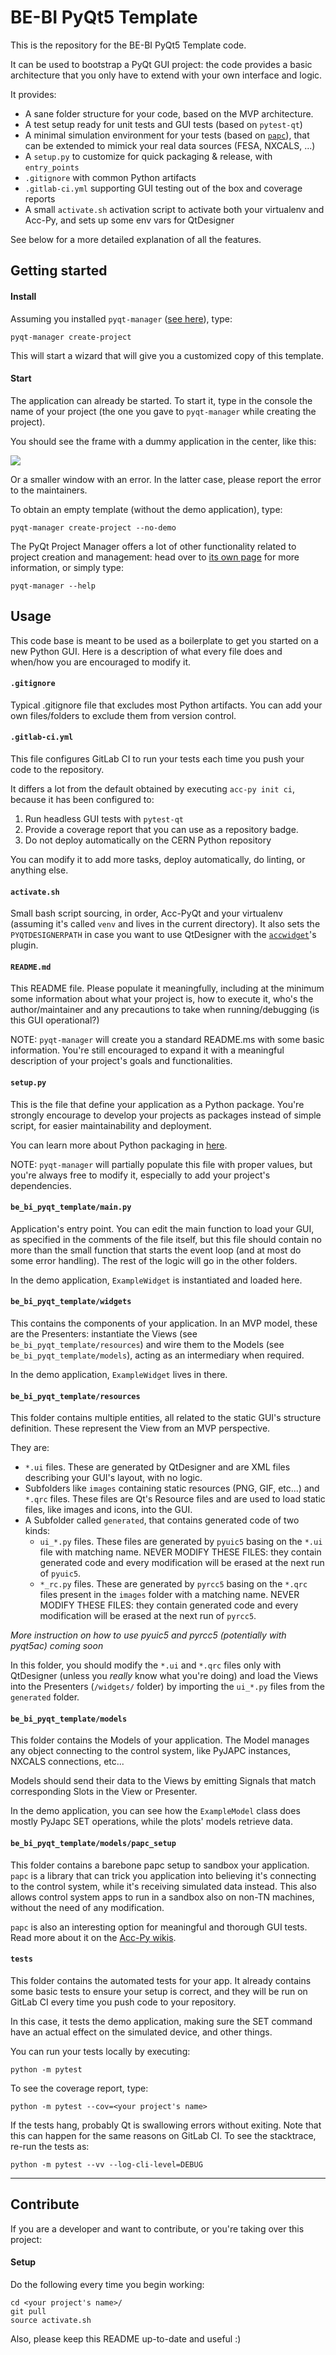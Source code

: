 # BE-BI PyQt5 Template

This is the repository for the BE-BI PyQt5 Template code.

It can be used to bootstrap a PyQt GUI project: the code provides a basic
architecture that you only have to extend with your own interface and logic. 

It provides:
- A sane folder structure for your code, based on the MVP architecture.
- A test setup ready for unit tests and GUI tests (based on `pytest-qt`)
- A minimal simulation environment for your tests (based on 
[`papc`](https://gitlab.cern.ch/pelson/papc)), 
that can be extended to mimick your real data sources (FESA, NXCALS, ...)
- A `setup.py` to customize for quick packaging & release, with `entry_points`
- `.gitignore` with common Python artifacts
- `.gitlab-ci.yml` supporting GUI testing out of the box and coverage reports
- A small `activate.sh` activation script to activate both your virtualenv and Acc-Py, and
sets up some env vars for QtDesigner

See below for a more detailed explanation of all the features.

## Getting started

#### Install
Assuming you installed `pyqt-manager` ([see here](https://gitlab.cern.ch/szanzott/be-bi-pyqt-project-manager)),
type:
```
pyqt-manager create-project
```
This will start a wizard that will give you a customized copy of this template.

#### Start
The application can already be started. To start it, type in the console the name of your project
(the one you gave to `pyqt-manager` while creating the project).

You should see the frame with a dummy application in the center, like this:

![](images/pyqt-template.png)

Or a smaller window with an error. In the latter case, please report the error 
to the maintainers.

To obtain an empty template (without the demo application), type:
```
pyqt-manager create-project --no-demo
```
The PyQt Project Manager offers a lot of other functionality related to project creation and management:
head over to [its own page](https://gitlab.cern.ch/szanzott/be-bi-pyqt-project-manager) for more
information, or simply type:
```
pyqt-manager --help
```

## Usage
This code base is meant to be used as a boilerplate to get you started on a new Python GUI.
Here is a description of what every file does and when/how you are encouraged to modify it.

#### `.gitignore`
Typical .gitignore file that excludes most Python artifacts. You can add your
own files/folders to exclude them from version control.

#### `.gitlab-ci.yml`
This file configures GitLab CI to run your tests each time you push your code
to the repository.

It differs a lot from the default obtained by executing 
`acc-py init ci`, because it has been configured to:

1. Run headless GUI tests with `pytest-qt`
2. Provide a coverage report that you can use as a repository badge.
3. Do not deploy automatically on the CERN Python repository 

You can  modify it to add more tasks, deploy automatically, do linting,
or anything else.

#### `activate.sh`
Small bash script sourcing, in order, Acc-PyQt and your virtualenv (assuming 
it's called `venv` and lives in the current directory). It also sets the 
`PYQTDESIGNERPATH` in case you want to use QtDesigner with the 
[`accwidget`](https://gitlab.cern.ch/acc-co/accsoft/gui/accsoft-gui-pyqt-widgets)'s
plugin.

#### `README.md`
This README file. Please populate it meaningfully, including at the minimum some
information about what your project is, how to execute it, who's 
the author/maintainer and any precautions to take when running/debugging 
(is this GUI operational?)

NOTE: `pyqt-manager` will create you a standard README.ms with some basic information.
You're still encouraged to expand it with a meaningful description of your project's
goals and functionalities.

#### `setup.py`
This is the file that define your application as a Python package. You're 
strongly encourage to develop your projects as packages instead of simple
script, for easier maintainability and deployment.

You can learn more about Python packaging in 
[here](https://packaging.python.org/).

NOTE: `pyqt-manager` will partially populate this file with proper values,
but you're always free to modify it, especially to add your project's dependencies.

#### `be_bi_pyqt_template/main.py`
Application's entry point. You can edit the main function to load your GUI, 
as specified in the comments of the file itself, but this file should contain 
no more than the small function that starts the event loop (and at most do
some error handling). The rest of the logic will go in the other folders.

In the demo application, `ExampleWidget` is instantiated and loaded here.

#### `be_bi_pyqt_template/widgets`
This contains the components of your application. In an MVP model, these are 
the Presenters: instantiate the Views (see `be_bi_pyqt_template/resources`)
and wire them to the Models (see `be_bi_pyqt_template/models`),
acting as an intermediary when required.

In the demo application, `ExampleWidget` lives in there.

#### `be_bi_pyqt_template/resources`
This folder contains multiple entities, all related to the static GUI's
structure definition. These represent the View from an MVP perspective. 

They are:

- `*.ui` files. These are generated by QtDesigner and are XML files describing 
your GUI's layout, with no logic.
- Subfolders like `images` containing static resources (PNG, GIF, etc...) 
and `*.qrc` files. These files are Qt's Resource files and are used to load 
static files, like images and icons, into the GUI.
- A Subfolder called `generated`, that contains generated code of two kinds:
    - `ui_*.py` files. These files are generated by `pyuic5` basing on the `*.ui`
file with matching name. NEVER MODIFY THESE FILES: they contain generated
code and every modification will be erased at the next run of `pyuic5`.
    - `*_rc.py` files. These are generated by `pyrcc5` basing on the `*.qrc` files
present in the `images` folder with a matching name. NEVER MODIFY THESE FILES: 
they contain generated code and every modification will be erased at the next
run of `pyrcc5`.

_More instruction on how to use pyuic5 and pyrcc5 (potentially with pyqt5ac) coming soon_

In this folder, you should modify the `*.ui` and `*.qrc` files only with 
QtDesigner (unless you *really* know what you're doing) and load the Views 
into the Presenters (`/widgets/` folder) by importing the `ui_*.py` files from
the `generated` folder.

#### `be_bi_pyqt_template/models`
This folder contains the Models of your application. The Model manages any 
object connecting to the control system, like PyJAPC instances, 
NXCALS connections, etc...

Models should send their data to the Views by emitting Signals that match
corresponding Slots in the View or Presenter.

In the demo application, you can see how the `ExampleModel` class does mostly
PyJapc SET operations, while the plots' models retrieve data.

#### `be_bi_pyqt_template/models/papc_setup`
This folder contains a barebone papc setup to sandbox your application. `papc`
is a library that can trick you application into believing it's connecting to
the control system, while it's receiving simulated data instead. This also
allows control system apps to run in a sandbox also on non-TN machines, without
the need of any modification.

`papc` is also an interesting option for meaningful and thorough GUI tests. Read
more about it on the 
[Acc-Py wikis](https://wikis.cern.ch/display/ACCPY/papc+-+a+pure+Python+PyJapc+offline+simulator).

#### `tests`
This folder contains the automated tests for your app. It already contains some
basic tests to ensure your setup is correct, and they will be run on GitLab CI
every time you push code to your repository. 

In this case, it tests the demo application, making sure the SET command
have an actual effect on the simulated device, and other things.

You can run your tests locally by executing:
```
python -m pytest
```

To see the coverage report, type:
```
python -m pytest --cov=<your project's name>
```

If the tests hang, probably Qt is swallowing errors without exiting. Note that
this can happen for the same reasons on GitLab CI. To see the stacktrace,
re-run the tests as:
```
python -m pytest --vv --log-cli-level=DEBUG
```

-------------------------------

## Contribute
If you are a developer and want to contribute, or you're taking over this project:

#### Setup
Do the following every time you begin working:
```
cd <your project's name>/
git pull
source activate.sh
```

Also, please keep this README up-to-date and useful :)
